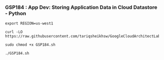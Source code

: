 ###  GSP184 : App Dev: Storing Application Data in Cloud Datastore - Python 

```
export REGION=us-west1
```


```
curl -LO https://raw.githubusercontent.com/tariqsheikhsw/GoogleCloudArchitectLabs/main/Solutions/GSP184.sh

sudo chmod +x GSP184.sh

./GSP184.sh
```
